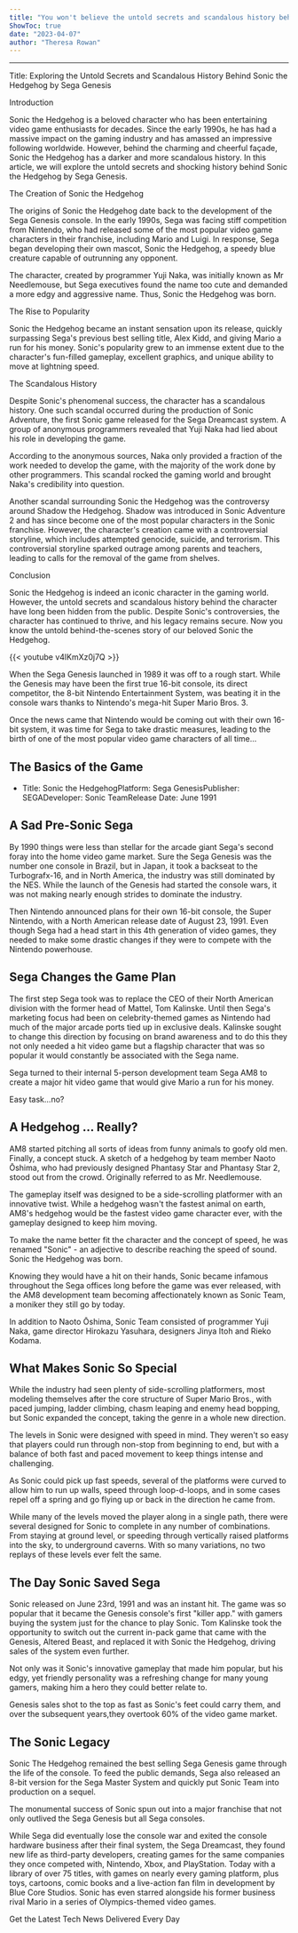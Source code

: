 ```yaml
---
title: "You won't believe the untold secrets and scandalous history behind Sonic the Hedgehog by Sega Genesis!"
ShowToc: true 
date: "2023-04-07"
author: "Theresa Rowan"
---
```

*****
Title: Exploring the Untold Secrets and Scandalous History Behind Sonic the Hedgehog by Sega Genesis

Introduction

Sonic the Hedgehog is a beloved character who has been entertaining video game enthusiasts for decades. Since the early 1990s, he has had a massive impact on the gaming industry and has amassed an impressive following worldwide. However, behind the charming and cheerful façade, Sonic the Hedgehog has a darker and more scandalous history. In this article, we will explore the untold secrets and shocking history behind Sonic the Hedgehog by Sega Genesis.

The Creation of Sonic the Hedgehog

The origins of Sonic the Hedgehog date back to the development of the Sega Genesis console. In the early 1990s, Sega was facing stiff competition from Nintendo, who had released some of the most popular video game characters in their franchise, including Mario and Luigi. In response, Sega began developing their own mascot, Sonic the Hedgehog, a speedy blue creature capable of outrunning any opponent.

The character, created by programmer Yuji Naka, was initially known as Mr Needlemouse, but Sega executives found the name too cute and demanded a more edgy and aggressive name. Thus, Sonic the Hedgehog was born.

The Rise to Popularity

Sonic the Hedgehog became an instant sensation upon its release, quickly surpassing Sega's previous best selling title, Alex Kidd, and giving Mario a run for his money. Sonic's popularity grew to an immense extent due to the character's fun-filled gameplay, excellent graphics, and unique ability to move at lightning speed.

The Scandalous History

Despite Sonic's phenomenal success, the character has a scandalous history. One such scandal occurred during the production of Sonic Adventure, the first Sonic game released for the Sega Dreamcast system. A group of anonymous programmers revealed that Yuji Naka had lied about his role in developing the game.

According to the anonymous sources, Naka only provided a fraction of the work needed to develop the game, with the majority of the work done by other programmers. This scandal rocked the gaming world and brought Naka's credibility into question.

Another scandal surrounding Sonic the Hedgehog was the controversy around Shadow the Hedgehog. Shadow was introduced in Sonic Adventure 2 and has since become one of the most popular characters in the Sonic franchise. However, the character's creation came with a controversial storyline, which includes attempted genocide, suicide, and terrorism. This controversial storyline sparked outrage among parents and teachers, leading to calls for the removal of the game from shelves.

Conclusion

Sonic the Hedgehog is indeed an iconic character in the gaming world. However, the untold secrets and scandalous history behind the character have long been hidden from the public. Despite Sonic's controversies, the character has continued to thrive, and his legacy remains secure. Now you know the untold behind-the-scenes story of our beloved Sonic the Hedgehog.

{{< youtube v4lKmXz0j7Q >}} 




When the Sega Genesis launched in 1989 it was off to a rough start. While the Genesis may have been the first true 16-bit console, its direct competitor, the 8-bit Nintendo Entertainment System, was beating it in the console wars thanks to Nintendo's mega-hit Super Mario Bros. 3.

 

Once the news came that Nintendo would be coming out with their own 16-bit system, it was time for Sega to take drastic measures, leading to the birth of one of the most popular video game characters of all time...

 
##   The Basics of the Game  
 
- Title: Sonic the HedgehogPlatform: Sega GenesisPublisher: SEGADeveloper: Sonic TeamRelease Date: June 1991

 
##   A Sad Pre-Sonic Sega  
 

By 1990 things were less than stellar for the arcade giant Sega's second foray into the home video game market. Sure the Sega Genesis was the number one console in Brazil, but in Japan, it took a backseat to the Turbografx-16, and in North America, the industry was still dominated by the NES. While the launch of the Genesis had started the console wars, it was not making nearly enough strides to dominate the industry.

 

Then Nintendo announced plans for their own 16-bit console, the Super Nintendo, with a North American release date of August 23, 1991. Even though Sega had a head start in this 4th generation of video games, they needed to make some drastic changes if they were to compete with the Nintendo powerhouse.

 
##   Sega Changes the Game Plan  
 

The first step Sega took was to replace the CEO of their North American division with the former head of Mattel, Tom Kalinske. Until then Sega's marketing focus had been on celebrity-themed games as Nintendo had much of the major arcade ports tied up in exclusive deals. Kalinske sought to change this direction by focusing on brand awareness and to do this they not only needed a hit video game but a flagship character that was so popular it would constantly be associated with the Sega name.

 

Sega turned to their internal 5-person development team Sega AM8 to create a major hit video game that would give Mario a run for his money.

 

Easy task...no?

 
##   A Hedgehog ... Really?  
 

AM8 started pitching all sorts of ideas from funny animals to goofy old men. Finally, a concept stuck. A sketch of a hedgehog by team member Naoto Ōshima, who had previously designed Phantasy Star and Phantasy Star 2, stood out from the crowd. Originally referred to as Mr. Needlemouse.

 

The gameplay itself was designed to be a side-scrolling platformer with an innovative twist. While a hedgehog wasn't the fastest animal on earth, AM8's hedgehog would be the fastest video game character ever, with the gameplay designed to keep him moving.

 

To make the name better fit the character and the concept of speed, he was renamed "Sonic" - an adjective to describe reaching the speed of sound. Sonic the Hedgehog was born.

 

Knowing they would have a hit on their hands, Sonic became infamous throughout the Sega offices long before the game was ever released, with the AM8 development team becoming affectionately known as Sonic Team, a moniker they still go by today.

 

In addition to Naoto Ōshima, Sonic Team consisted of programmer Yuji Naka, game director Hirokazu Yasuhara, designers Jinya Itoh and Rieko Kodama.

 
##   What Makes Sonic So Special  
 

While the industry had seen plenty of side-scrolling platformers, most modeling themselves after the core structure of Super Mario Bros., with paced jumping, ladder climbing, chasm leaping and enemy head bopping, but Sonic expanded the concept, taking the genre in a whole new direction.

 

The levels in Sonic were designed with speed in mind. They weren't so easy that players could run through non-stop from beginning to end, but with a balance of both fast and paced movement to keep things intense and challenging.

 

As Sonic could pick up fast speeds, several of the platforms were curved to allow him to run up walls, speed through loop-d-loops, and in some cases repel off a spring and go flying up or back in the direction he came from.

 

While many of the levels moved the player along in a single path, there were several designed for Sonic to complete in any number of combinations. From staying at ground level, or speeding through vertically raised platforms into the sky, to underground caverns. With so many variations, no two replays of these levels ever felt the same.

 
##   The Day Sonic Saved Sega  
 

Sonic released on June 23rd, 1991 and was an instant hit. The game was so popular that it became the Genesis console's first "killer app." with gamers buying the system just for the chance to play Sonic. Tom Kalinske took the opportunity to switch out the current in-pack game that came with the Genesis, Altered Beast, and replaced it with Sonic the Hedgehog, driving sales of the system even further.

 

Not only was it Sonic's innovative gameplay that made him popular, but his edgy, yet friendly personality was a refreshing change for many young gamers, making him a hero they could better relate to.

 

Genesis sales shot to the top as fast as Sonic's feet could carry them, and over the subsequent years,​they overtook 60% of the video game market.

 
##   The Sonic Legacy  
 

Sonic The Hedgehog remained the best selling Sega Genesis game through the life of the console. To feed the public demands, Sega also released an 8-bit version for the Sega Master System and quickly put Sonic Team into production on a sequel.

 

The monumental success of Sonic spun out into a major franchise that not only outlived the Sega Genesis but all Sega consoles.

 

While Sega did eventually lose the console war and exited the console hardware business after their final system, the Sega Dreamcast, they found new life as third-party developers, creating games for the same companies they once competed with, Nintendo, Xbox, and PlayStation. Today with a library of over 75 titles, with games on nearly every gaming platform, plus toys, cartoons, comic books and a live-action fan film in development by Blue Core Studios. Sonic has even starred alongside his former business rival Mario in a series of Olympics-themed video games.

 

Get the Latest Tech News Delivered Every Day




